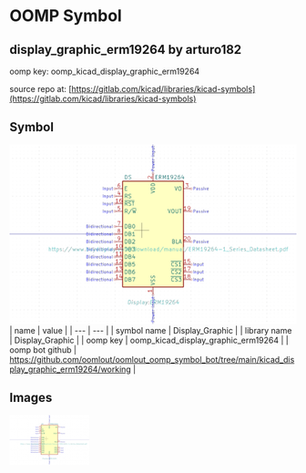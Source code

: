 # OOMP Symbol  
## display_graphic_erm19264  by arturo182  
  
oomp key: oomp_kicad_display_graphic_erm19264  
  
source repo at: [https://gitlab.com/kicad/libraries/kicad-symbols](https://gitlab.com/kicad/libraries/kicad-symbols)  
## Symbol  
  
[![working.png](working_600.png)](working.png)  
| name | value | 
| --- | --- | 
| symbol name | Display_Graphic | 
| library name | Display_Graphic | 
| oomp key | oomp_kicad_display_graphic_erm19264 | 
| oomp bot github | https://github.com/oomlout/oomlout_oomp_symbol_bot/tree/main/kicad_display_graphic_erm19264/working | 
## Images  
  
[![working.png](working_140.png)](working.png)  
